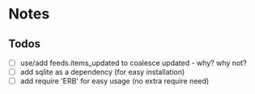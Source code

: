 # Notes

## Todos

- [ ] use/add feeds.items_updated to coalesce updated - why? why not?
- [ ] add sqlite as a dependency (for easy installation)
- [ ] add require 'ERB' for easy usage (no extra require need)  

